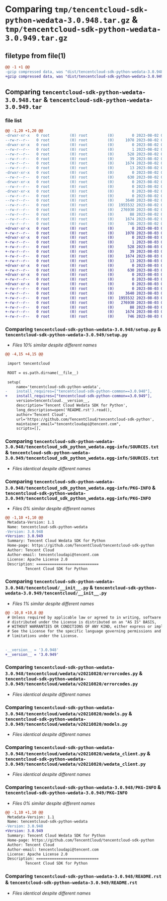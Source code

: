 # Comparing `tmp/tencentcloud-sdk-python-wedata-3.0.948.tar.gz` & `tmp/tencentcloud-sdk-python-wedata-3.0.949.tar.gz`

## filetype from file(1)

```diff
@@ -1 +1 @@
-gzip compressed data, was "dist/tencentcloud-sdk-python-wedata-3.0.948.tar", last modified: Wed Aug  2 00:41:49 2023, max compression
+gzip compressed data, was "dist/tencentcloud-sdk-python-wedata-3.0.949.tar", last modified: Thu Aug  3 00:38:44 2023, max compression
```

## Comparing `tencentcloud-sdk-python-wedata-3.0.948.tar` & `tencentcloud-sdk-python-wedata-3.0.949.tar`

### file list

```diff
@@ -1,20 +1,20 @@
-drwxr-xr-x   0 root         (0) root         (0)        0 2023-08-02 00:41:49.000000 tencentcloud-sdk-python-wedata-3.0.948/
--rw-r--r--   0 root         (0) root         (0)     1078 2023-08-02 00:41:49.000000 tencentcloud-sdk-python-wedata-3.0.948/setup.py
-drwxr-xr-x   0 root         (0) root         (0)        0 2023-08-02 00:41:49.000000 tencentcloud-sdk-python-wedata-3.0.948/tencentcloud_sdk_python_wedata.egg-info/
--rw-r--r--   0 root         (0) root         (0)        1 2023-08-02 00:41:49.000000 tencentcloud-sdk-python-wedata-3.0.948/tencentcloud_sdk_python_wedata.egg-info/dependency_links.txt
--rw-r--r--   0 root         (0) root         (0)      528 2023-08-02 00:41:49.000000 tencentcloud-sdk-python-wedata-3.0.948/tencentcloud_sdk_python_wedata.egg-info/SOURCES.txt
--rw-r--r--   0 root         (0) root         (0)       39 2023-08-02 00:41:49.000000 tencentcloud-sdk-python-wedata-3.0.948/tencentcloud_sdk_python_wedata.egg-info/requires.txt
--rw-r--r--   0 root         (0) root         (0)     1674 2023-08-02 00:41:49.000000 tencentcloud-sdk-python-wedata-3.0.948/tencentcloud_sdk_python_wedata.egg-info/PKG-INFO
--rw-r--r--   0 root         (0) root         (0)       13 2023-08-02 00:41:49.000000 tencentcloud-sdk-python-wedata-3.0.948/tencentcloud_sdk_python_wedata.egg-info/top_level.txt
-drwxr-xr-x   0 root         (0) root         (0)        0 2023-08-02 00:41:49.000000 tencentcloud-sdk-python-wedata-3.0.948/tencentcloud/
--rw-r--r--   0 root         (0) root         (0)      630 2023-08-02 00:41:49.000000 tencentcloud-sdk-python-wedata-3.0.948/tencentcloud/__init__.py
-drwxr-xr-x   0 root         (0) root         (0)        0 2023-08-02 00:41:49.000000 tencentcloud-sdk-python-wedata-3.0.948/tencentcloud/wedata/
--rw-r--r--   0 root         (0) root         (0)        0 2023-08-02 00:41:49.000000 tencentcloud-sdk-python-wedata-3.0.948/tencentcloud/wedata/__init__.py
-drwxr-xr-x   0 root         (0) root         (0)        0 2023-08-02 00:41:49.000000 tencentcloud-sdk-python-wedata-3.0.948/tencentcloud/wedata/v20210820/
--rw-r--r--   0 root         (0) root         (0)        0 2023-08-02 00:41:49.000000 tencentcloud-sdk-python-wedata-3.0.948/tencentcloud/wedata/v20210820/__init__.py
--rw-r--r--   0 root         (0) root         (0)     3640 2023-08-02 00:41:49.000000 tencentcloud-sdk-python-wedata-3.0.948/tencentcloud/wedata/v20210820/errorcodes.py
--rw-r--r--   0 root         (0) root         (0)  1955532 2023-08-02 00:41:49.000000 tencentcloud-sdk-python-wedata-3.0.948/tencentcloud/wedata/v20210820/models.py
--rw-r--r--   0 root         (0) root         (0)   276930 2023-08-02 00:41:49.000000 tencentcloud-sdk-python-wedata-3.0.948/tencentcloud/wedata/v20210820/wedata_client.py
--rw-r--r--   0 root         (0) root         (0)       88 2023-08-02 00:41:49.000000 tencentcloud-sdk-python-wedata-3.0.948/setup.cfg
--rw-r--r--   0 root         (0) root         (0)     1674 2023-08-02 00:41:49.000000 tencentcloud-sdk-python-wedata-3.0.948/PKG-INFO
--rw-r--r--   0 root         (0) root         (0)      746 2023-08-02 00:41:49.000000 tencentcloud-sdk-python-wedata-3.0.948/README.rst
+drwxr-xr-x   0 root         (0) root         (0)        0 2023-08-03 00:38:44.000000 tencentcloud-sdk-python-wedata-3.0.949/
+-rw-r--r--   0 root         (0) root         (0)     1078 2023-08-03 00:38:44.000000 tencentcloud-sdk-python-wedata-3.0.949/setup.py
+drwxr-xr-x   0 root         (0) root         (0)        0 2023-08-03 00:38:44.000000 tencentcloud-sdk-python-wedata-3.0.949/tencentcloud_sdk_python_wedata.egg-info/
+-rw-r--r--   0 root         (0) root         (0)        1 2023-08-03 00:38:44.000000 tencentcloud-sdk-python-wedata-3.0.949/tencentcloud_sdk_python_wedata.egg-info/dependency_links.txt
+-rw-r--r--   0 root         (0) root         (0)      528 2023-08-03 00:38:44.000000 tencentcloud-sdk-python-wedata-3.0.949/tencentcloud_sdk_python_wedata.egg-info/SOURCES.txt
+-rw-r--r--   0 root         (0) root         (0)       39 2023-08-03 00:38:44.000000 tencentcloud-sdk-python-wedata-3.0.949/tencentcloud_sdk_python_wedata.egg-info/requires.txt
+-rw-r--r--   0 root         (0) root         (0)     1674 2023-08-03 00:38:44.000000 tencentcloud-sdk-python-wedata-3.0.949/tencentcloud_sdk_python_wedata.egg-info/PKG-INFO
+-rw-r--r--   0 root         (0) root         (0)       13 2023-08-03 00:38:44.000000 tencentcloud-sdk-python-wedata-3.0.949/tencentcloud_sdk_python_wedata.egg-info/top_level.txt
+drwxr-xr-x   0 root         (0) root         (0)        0 2023-08-03 00:38:44.000000 tencentcloud-sdk-python-wedata-3.0.949/tencentcloud/
+-rw-r--r--   0 root         (0) root         (0)      630 2023-08-03 00:38:44.000000 tencentcloud-sdk-python-wedata-3.0.949/tencentcloud/__init__.py
+drwxr-xr-x   0 root         (0) root         (0)        0 2023-08-03 00:38:44.000000 tencentcloud-sdk-python-wedata-3.0.949/tencentcloud/wedata/
+-rw-r--r--   0 root         (0) root         (0)        0 2023-08-03 00:38:44.000000 tencentcloud-sdk-python-wedata-3.0.949/tencentcloud/wedata/__init__.py
+drwxr-xr-x   0 root         (0) root         (0)        0 2023-08-03 00:38:44.000000 tencentcloud-sdk-python-wedata-3.0.949/tencentcloud/wedata/v20210820/
+-rw-r--r--   0 root         (0) root         (0)        0 2023-08-03 00:38:44.000000 tencentcloud-sdk-python-wedata-3.0.949/tencentcloud/wedata/v20210820/__init__.py
+-rw-r--r--   0 root         (0) root         (0)     3640 2023-08-03 00:38:44.000000 tencentcloud-sdk-python-wedata-3.0.949/tencentcloud/wedata/v20210820/errorcodes.py
+-rw-r--r--   0 root         (0) root         (0)  1955532 2023-08-03 00:38:44.000000 tencentcloud-sdk-python-wedata-3.0.949/tencentcloud/wedata/v20210820/models.py
+-rw-r--r--   0 root         (0) root         (0)   276930 2023-08-03 00:38:44.000000 tencentcloud-sdk-python-wedata-3.0.949/tencentcloud/wedata/v20210820/wedata_client.py
+-rw-r--r--   0 root         (0) root         (0)       88 2023-08-03 00:38:44.000000 tencentcloud-sdk-python-wedata-3.0.949/setup.cfg
+-rw-r--r--   0 root         (0) root         (0)     1674 2023-08-03 00:38:44.000000 tencentcloud-sdk-python-wedata-3.0.949/PKG-INFO
+-rw-r--r--   0 root         (0) root         (0)      746 2023-08-03 00:38:44.000000 tencentcloud-sdk-python-wedata-3.0.949/README.rst
```

### Comparing `tencentcloud-sdk-python-wedata-3.0.948/setup.py` & `tencentcloud-sdk-python-wedata-3.0.949/setup.py`

 * *Files 10% similar despite different names*

```diff
@@ -4,15 +4,15 @@
 
 import tencentcloud
 
 ROOT = os.path.dirname(__file__)
 
 setup(
     name='tencentcloud-sdk-python-wedata',
-    install_requires=["tencentcloud-sdk-python-common==3.0.948"],
+    install_requires=["tencentcloud-sdk-python-common==3.0.949"],
     version=tencentcloud.__version__,
     description='Tencent Cloud Wedata SDK for Python',
     long_description=open('README.rst').read(),
     author='Tencent Cloud',
     url='https://github.com/TencentCloud/tencentcloud-sdk-python',
     maintainer_email="tencentcloudapi@tencent.com",
     scripts=[],
```

### Comparing `tencentcloud-sdk-python-wedata-3.0.948/tencentcloud_sdk_python_wedata.egg-info/SOURCES.txt` & `tencentcloud-sdk-python-wedata-3.0.949/tencentcloud_sdk_python_wedata.egg-info/SOURCES.txt`

 * *Files identical despite different names*

### Comparing `tencentcloud-sdk-python-wedata-3.0.948/tencentcloud_sdk_python_wedata.egg-info/PKG-INFO` & `tencentcloud-sdk-python-wedata-3.0.949/tencentcloud_sdk_python_wedata.egg-info/PKG-INFO`

 * *Files 0% similar despite different names*

```diff
@@ -1,10 +1,10 @@
 Metadata-Version: 1.1
 Name: tencentcloud-sdk-python-wedata
-Version: 3.0.948
+Version: 3.0.949
 Summary: Tencent Cloud Wedata SDK for Python
 Home-page: https://github.com/TencentCloud/tencentcloud-sdk-python
 Author: Tencent Cloud
 Author-email: tencentcloudapi@tencent.com
 License: Apache License 2.0
 Description: ============================
         Tencent Cloud SDK for Python
```

### Comparing `tencentcloud-sdk-python-wedata-3.0.948/tencentcloud/__init__.py` & `tencentcloud-sdk-python-wedata-3.0.949/tencentcloud/__init__.py`

 * *Files 1% similar despite different names*

```diff
@@ -10,8 +10,8 @@
 # Unless required by applicable law or agreed to in writing, software
 # distributed under the License is distributed on an "AS IS" BASIS,
 # WITHOUT WARRANTIES OR CONDITIONS OF ANY KIND, either express or implied.
 # See the License for the specific language governing permissions and
 # limitations under the License.
 
 
-__version__ = '3.0.948'
+__version__ = '3.0.949'
```

### Comparing `tencentcloud-sdk-python-wedata-3.0.948/tencentcloud/wedata/v20210820/errorcodes.py` & `tencentcloud-sdk-python-wedata-3.0.949/tencentcloud/wedata/v20210820/errorcodes.py`

 * *Files identical despite different names*

### Comparing `tencentcloud-sdk-python-wedata-3.0.948/tencentcloud/wedata/v20210820/models.py` & `tencentcloud-sdk-python-wedata-3.0.949/tencentcloud/wedata/v20210820/models.py`

 * *Files identical despite different names*

### Comparing `tencentcloud-sdk-python-wedata-3.0.948/tencentcloud/wedata/v20210820/wedata_client.py` & `tencentcloud-sdk-python-wedata-3.0.949/tencentcloud/wedata/v20210820/wedata_client.py`

 * *Files identical despite different names*

### Comparing `tencentcloud-sdk-python-wedata-3.0.948/PKG-INFO` & `tencentcloud-sdk-python-wedata-3.0.949/PKG-INFO`

 * *Files 0% similar despite different names*

```diff
@@ -1,10 +1,10 @@
 Metadata-Version: 1.1
 Name: tencentcloud-sdk-python-wedata
-Version: 3.0.948
+Version: 3.0.949
 Summary: Tencent Cloud Wedata SDK for Python
 Home-page: https://github.com/TencentCloud/tencentcloud-sdk-python
 Author: Tencent Cloud
 Author-email: tencentcloudapi@tencent.com
 License: Apache License 2.0
 Description: ============================
         Tencent Cloud SDK for Python
```

### Comparing `tencentcloud-sdk-python-wedata-3.0.948/README.rst` & `tencentcloud-sdk-python-wedata-3.0.949/README.rst`

 * *Files identical despite different names*

